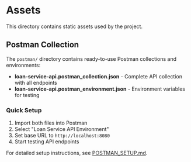 # Assets

This directory contains static assets used by the project.

## Postman Collection

The `postman/` directory contains ready-to-use Postman collections and environments:

- **loan-service-api.postman_collection.json** - Complete API collection with all endpoints
- **loan-service-api.postman_environment.json** - Environment variables for testing

### Quick Setup

1. Import both files into Postman
2. Select "Loan Service API Environment"
3. Set base URL to `http://localhost:8080`
4. Start testing API endpoints

For detailed setup instructions, see [POSTMAN_SETUP.md](../docs/POSTMAN_SETUP.md).
